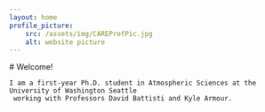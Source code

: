 ```yaml
---
layout: home
profile_picture:
	src: /assets/img/CAREProfPic.jpg
	alt: website picture
---
```


<p>
	# Welcome! 

	I am a first-year Ph.D. student in Atmospheric Sciences at the University of Washington Seattle
	 working with Professors David Battisti and Kyle Armour.
</p>